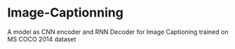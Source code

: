 # Image-Captionning
A model as CNN encoder and RNN Decoder for Image Captioning trained on MS COCO 2014 dataset
